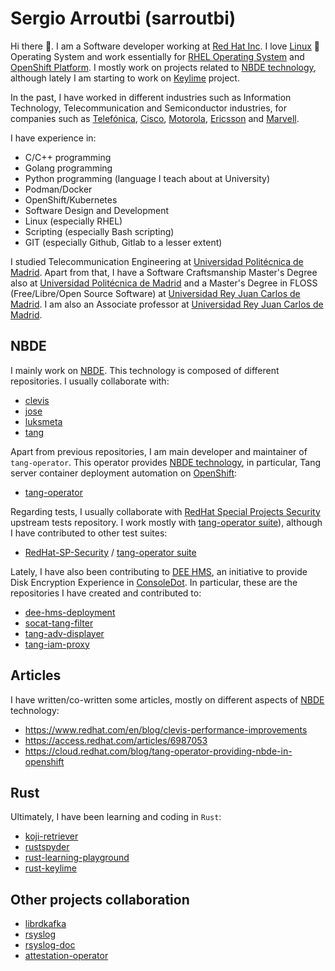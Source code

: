 # Sergio Arroutbi (sarroutbi)

Hi there 👋. I am a Software developer working at [Red Hat Inc](https://www.redhat.com/).  I love [Linux](https://www.linuxfoundation.org/) 🐧 Operating System and work essentially for [RHEL Operating System](https://www.redhat.com/es/technologies/linux-platforms/enterprise-linux) and [OpenShift Platform](https://github.com/openshift). I mostly work on projects related to [NBDE technology](https://access.redhat.com/articles/6987053), although lately I am starting to work on [Keylime](https://keylime.dev/) project.

In the past, I have worked in different industries such as Information Technology, Telecommunication and Semiconductor industries, for companies such as [Telefónica](https://telefonica.es), [Cisco](https://www.cisco.com), [Motorola](https://motorola.com), [Ericsson](https://ericsson.com) and [Marvell](https://www.marvell.com).

I have experience in:
* C/C++ programming
* Golang programming
* Python programming (language I teach about at University)
* Podman/Docker
* OpenShift/Kubernetes
* Software Design and Development
* Linux (especially RHEL)
* Scripting (especially Bash scripting)
* GIT (especially Github, Gitlab to a lesser extent)

I studied Telecommunication Engineering at [Universidad Politécnica de Madrid](https://www.upm.es/). Apart from that, I have a Software Craftsmanship Master's Degree also at [Universidad Politécnica de Madrid](https://www.upm.es/) and a Master's Degree in FLOSS (Free/Libre/Open Source Software) at [Universidad Rey Juan Carlos de Madrid](https://www.urjc.es/). I am also an Associate professor at [Universidad Rey Juan Carlos de Madrid](https://www.urjc.es/).

## NBDE
I mainly work on [NBDE](https://access.redhat.com/articles/6987053). This technology is composed of different repositories. I usually collaborate with:
* [clevis](https://github.com/latchset/clevis)
* [jose](https://github.com/latchset/jose)
* [luksmeta](https://github.com/latchset/luksmeta)
* [tang](https://github.com/latchset/tang)

Apart from previous repositories, I am main developer and maintainer of `tang-operator`. This operator provides [NBDE technology](https://access.redhat.com/articles/6987053), in particular, Tang server container deployment automation on [OpenShift](https://www.redhat.com/en/technologies/cloud-computing/openshift):
* [tang-operator](https://github.com/latchset/tang-operator)

Regarding tests, I usually collaborate with [RedHat Special Projects Security](https://github.com/RedHat-SP-Security/tests) upstream tests repository. I work mostly with [tang-operator suite](https://github.com/RedHat-SP-Security/tang-operator-tests)), although I have contributed to other test suites:
* [RedHat-SP-Security](https://github.com/RedHat-SP-Security/tests/commits?author=sarroutbi) / [tang-operator suite](https://github.com/RedHat-SP-Security/tang-operator-tests)

Lately, I have also been contributing to [DEE HMS](https://github.com/dee-hms/), an initiative to provide Disk Encryption Experience in [ConsoleDot](https://github.com/RedHatInsights). In particular, these are the repositories I have created and contributed to:
* [dee-hms-deployment](https://github.com/dee-hms/dee-hms-deployment)
* [socat-tang-filter](https://github.com/dee-hms/socat-tang-filter)
* [tang-adv-displayer](https://github.com/dee-hms/tang-adv-displayer)
* [tang-iam-proxy](https://github.com/dee-hms/tang-iam-proxy)

## Articles
I have written/co-written some articles, mostly on different aspects of [NBDE](https://access.redhat.com/articles/6987053) technology:
* https://www.redhat.com/en/blog/clevis-performance-improvements
* https://access.redhat.com/articles/6987053
* https://cloud.redhat.com/blog/tang-operator-providing-nbde-in-openshift

## Rust
Ultimately, I have been learning and coding in `Rust`:
* [koji-retriever](https://github.com/sarroutbi/koji-retriever)
* [rustspyder](https://github.com/sarroutbi/rustspyder)
* [rust-learning-playground](https://github.com/rust-learning-playground)
* [rust-keylime](https://github.com/keylime/rust-keylime/pulls?q=is%3Apr+author%3Asarroutbi)

## Other projects collaboration
* [librdkafka](https://github.com/confluentinc/librdkafka/pulls?q=is%3Apr+author%3Asarroutbi+is%3Amerged)
* [rsyslog](https://github.com/rsyslog/rsyslog/pulls?q=is%3Apr+author%3Asarroutbi+is%3Amerged)
* [rsyslog-doc](https://github.com/rsyslog/rsyslog-doc/pulls?q=is%3Apr+is%3Amerged+author%3Asarroutbi)
* [attestation-operator](https://github.com/keylime/attestation-operator/pulls?q=is%3Apr+author%3Asarroutbi)

<!--
**sarroutbi/sarroutbi** is a ✨ _special_ ✨ repository because its `README.md` (this file) appears on your GitHub profile.

Here are some ideas to get you started:

- 🔭 I’m currently working on ...
- 🌱 I’m currently learning ...
- 👯 I’m looking to collaborate on ...
- 🤔 I’m looking for help with ...
- 💬 Ask me about ...
- 📫 How to reach me: ...
- 😄 Pronouns: ...
- ⚡ Fun fact: ...
-->
